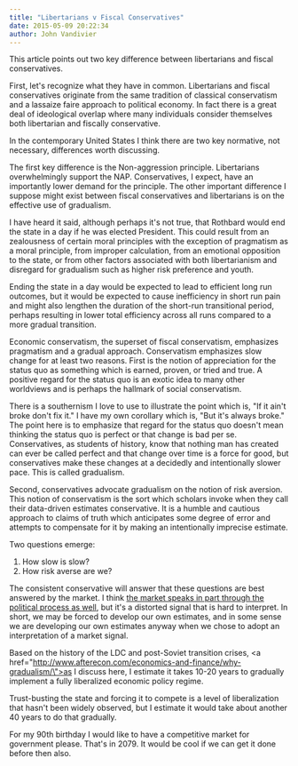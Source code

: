 ```yaml
---
title: "Libertarians v Fiscal Conservatives"
date: 2015-05-09 20:22:34
author: John Vandivier
---
```




This article points out two key difference between libertarians and fiscal conservatives.

First, let's recognize what they have in common. Libertarians and fiscal conservatives originate from the same tradition of classical conservatism and a lassaize faire approach to political economy. In fact there is a great deal of ideological overlap where many individuals consider themselves both libertarian and fiscally conservative.

In the contemporary United States I think there are two key normative, not necessary, differences worth discussing.

The first key difference is the Non-aggression principle. Libertarians overwhelmingly support the NAP. Conservatives, I expect, have an importantly lower demand for the principle. The other important difference I suppose might exist between fiscal conservatives and libertarians is on the effective use of gradualism.

I have heard it said, although perhaps it's not true, that Rothbard would end the state in a day if he was elected President. This could result from an zealousness of certain moral principles with the exception of pragmatism as a moral principle, from improper calculation, from an emotional opposition to the state, or from other factors associated with both libertarianism and disregard for gradualism such as higher risk preference and youth.

Ending the state in a day would be expected to lead to efficient long run outcomes, but it would be expected to cause inefficiency in short run pain and might also lengthen the duration of the short-run transitional period, perhaps resulting in lower total efficiency across all runs compared to a more gradual transition.

Economic conservatism, the superset of fiscal conservatism, emphasizes pragmatism and a gradual approach. Conservatism emphasizes slow change for at least two reasons. First is the notion of appreciation for the status quo as something which is earned, proven, or tried and true. A positive regard for the status quo is an exotic idea to many other worldviews and is perhaps the hallmark of social conservatism.

There is a southernism I love to use to illustrate the point which is, \"If it ain't broke don't fix it.\" I have my own corollary which is, \"But it's always broke.\" The point here is to emphasize that regard for the status quo doesn't mean thinking the status quo is perfect or that change is bad per se. Conservatives, as students of history, know that nothing man has created can ever be called perfect and that change over time is a force for good, but conservatives make these changes at a decidedly and intentionally slower pace. This is called gradualism.

Second, conservatives advocate gradualism on the notion of risk aversion. This notion of conservatism is the sort which scholars invoke when they call their data-driven estimates conservative. It is a humble and cautious approach to claims of truth which anticipates some degree of error and attempts to compensate for it by making an intentionally imprecise estimate.

Two questions emerge:
<ol>
	<li>How slow is slow?</li>
	<li>How risk averse are we?</li>
</ol>
The consistent conservative will answer that these questions are best answered by the market. I think <a href=\"http://www.afterecon.com/economics-and-finance/political-signals-as-modified-market-signals/\">the market speaks in part through the political process as well</a>, but it's a distorted signal that is hard to interpret. In short, we may be forced to develop our own estimates, and in some sense we are developing our own estimates anyway when we chose to adopt an interpretation of a market signal.

Based on the history of the LDC and post-Soviet transition crises, <a href=\"http://www.afterecon.com/economics-and-finance/why-gradualism/\">as I discuss here</a>, I estimate it takes 10-20 years to gradually implement a fully liberalized economic policy regime.

Trust-busting the state and forcing it to compete is a level of liberalization that hasn't been widely observed, but I estimate it would take about another 40 years to do that gradually.

For my 90th birthday I would like to have a competitive market for government please. That's in 2079. It would be cool if we can get it done before then also.